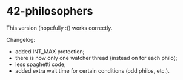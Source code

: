 # 42-philosophers
This version (hopefully :)) works correctly.

Changelog:
- added INT_MAX protection;
- there is now only one watcher thread (instead on for each philo);
- less spaghetti code;
- added extra wait time for certain conditions (odd philos, etc.).
